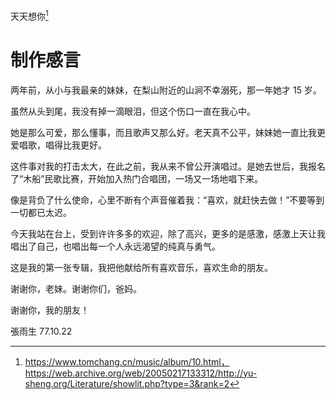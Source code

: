 天天想你[^1]

# 制作感言

两年前，从小与我最亲的妹妹，在梨山附近的山涧不幸溺死，那一年她才 15 岁。

虽然从头到尾，我没有掉一滴眼泪，但这个伤口一直在我心中。

她是那么可爱，那么懂事，而且歌声又那么好。老天真不公平，妹妹她一直比我更爱唱歌，唱得比我更好。

这件事对我的打击太大，在此之前，我从来不曾公开演唱过。是她去世后，我报名了“木船”民歌比赛，开始加入热门合唱团，一场又一场地唱下来。

像是背负了什么使命，心里不断有个声音催着我：“喜欢，就赶快去做！”不要等到一切都已太迟。

今天我站在台上，受到许许多多的欢迎，除了高兴，更多的是感激，感激上天让我唱出了自己，也唱出每一个人永远渴望的纯真与勇气。

这是我的第一张专辑，我把他献给所有喜欢音乐，喜欢生命的朋友。

谢谢你，老妹。谢谢你们，爸妈。

谢谢你，我的朋友！

張雨生 77.10.22

[^1]: https://www.tomchang.cn/music/album/10.html，https://web.archive.org/web/20050217133312/http://yu-sheng.org/Literature/showlit.php?type=3&rank=2
